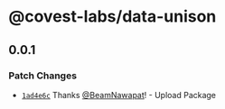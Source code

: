 # @covest-labs/data-unison

## 0.0.1

### Patch Changes

- [`1ad4e6c`](https://github.com/CovestLabs/node.data-unison/commit/1ad4e6c4ac37e1f581c989fc0d4e4eebac650ba7) Thanks [@BeamNawapat](https://github.com/BeamNawapat)! - Upload Package
